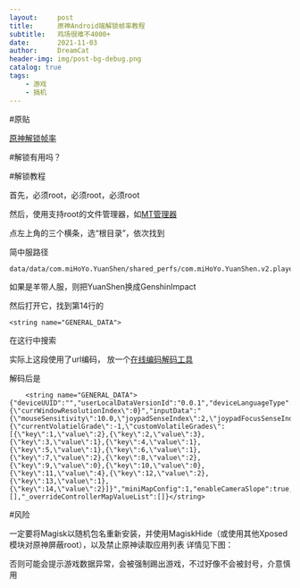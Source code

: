 ```yaml
---
layout:     post
title:      原神Android端解锁帧率教程
subtitle:   鸡场很难不4000+
date:       2021-11-03
author:     DreamCat
header-img: img/post-bg-debug.png
catalog: true
tags:
    - 游戏
    - 搞机
---
```


#原贴

[原神解锁帧率](https://www.coolapk.com/feed/21910939?shareKey=M2YxMWE3Yjc3YTJkNjA2N2Y2OGY~&shareFrom=com.coolapk.market_11.1.2)

#解锁有用吗？



#解锁教程

首先，必须root，必须root，必须root

然后，使用支持root的文件管理器，如[MT管理器](https://www.coolapk.com/apk/bin.mt.plus)

点左上角的三个横条，选“根目录”，依次找到

简中服路径

```
data/data/com.miHoYo.YuanShen/shared_perfs/com.miHoYo.YuanShen.v2.playerperfs.xml
```

如果是羊带人服，则把YuanShen换成GenshinImpact

然后打开它，找到第14行的

```
<string name="GENERAL_DATA">
```
在这行中搜索

实际上这段使用了url编码，
放一个[在线编码解码工具](http://tool.chinaz.com/tools/urlencode.aspx)

解码后是

```
    <string name="GENERAL_DATA">{"deviceUUID":"","userLocalDataVersionId":"0.0.1","deviceLanguageType":2,"deviceVoiceLanguageType":0,"selectedServerName":"cn_gf01","localLevelIndex":0,"deviceID":"","targetUID":"","curAccountName":"","uiSaveData":"{\"currWindowResolutionIndex\":0}","inputData":"{\"mouseSensitivity\":10.0,\"joypadSenseIndex\":2,\"joypadFocusSenseIndex\":2,\"joypadInvertCameraX\":false,\"joypadInvertCameraY\":false,\"joypadInvertFocusCameraX\":false,\"joypadInvertFocusCameraY\":false,\"mouseSenseIndex\":2,\"mouseFocusSenseIndex\":2,\"touchpadSenseIndex\":2,\"touchpadFocusSenseIndex\":2,\"lastJoypadDefaultScale\":1.0,\"lastJoypadFocusScale\":1.0,\"lastPCDefaultScale\":0.75,\"lastPCFocusScale\":1.0,\"lastTouchDefaultScale\":0.8500000238418579,\"lastTouchFcousScale\":0.8500000238418579,\"switchWalkRunByBtn\":false,\"cameraDistanceRatio\":0.0}","graphicsData":"{\"currentVolatielGrade\":-1,\"customVolatileGrades\":[{\"key\":1,\"value\":2},{\"key\":2,\"value\":3},{\"key\":3,\"value\":1},{\"key\":4,\"value\":1},{\"key\":5,\"value\":1},{\"key\":6,\"value\":1},{\"key\":7,\"value\":2},{\"key\":8,\"value\":2},{\"key\":9,\"value\":0},{\"key\":10,\"value\":0},{\"key\":11,\"value\":4},{\"key\":12,\"value\":2},{\"key\":13,\"value\":1},{\"key\":14,\"value\":2}]}","miniMapConfig":1,"enableCameraSlope":true,"enableCameraCombatLock":true,"completionPkg":false,"onlyPlayWithPSPlayer":false,"resinNotification":true,"exploreNotification":true,"volumeGlobal":10,"volumeSFX":10,"volumeMusic":10,"volumeVoice":10,"motionBlur":true,"gyroAiming":false,"_overrideControllerMapKeyList":[],"_overrideControllerMapValueList":[]}</string>
```


#风险

一定要将Magisk以随机包名重新安装，并使用MagiskHide（或使用其他Xposed模块对原神屏蔽root），以及禁止原神读取应用列表
详情见下图：

否则可能会提示游戏数据异常，会被强制踢出游戏，不过好像不会被封号，介意慎用